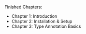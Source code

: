 Finished Chapters:

- Chapter 1: Introduction
- Chapter 2: Installation & Setup
- Chapter 3: Type Annotation Basics
